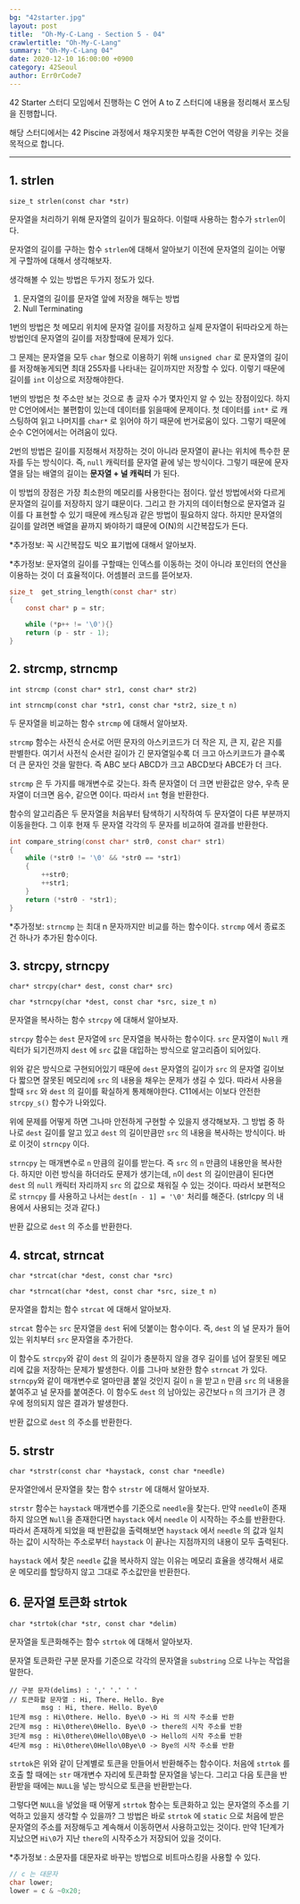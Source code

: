```yaml
---
bg: "42starter.jpg"
layout: post
title:  "Oh-My-C-Lang - Section 5 - 04"
crawlertitle: "Oh-My-C-Lang"
summary: "Oh-My-C-Lang 04"
date: 2020-12-10 16:00:00 +0900
category: 42Seoul
author: Err0rCode7
---
```


42 Starter 스터디 모임에서 진행하는 C 언어 A to Z 스터디에 내용을 정리해서 포스팅을 진행합니다.

해당 스터디에서는 42 Piscine 과정에서 채우지못한 부족한 C언어 역량을 키우는 것을 목적으로 합니다.

---
## 1. strlen

`size_t strlen(const char *str)`

문자열을 처리하기 위해 문자열의 길이가 필요하다. 이럴때 사용하는 함수가 `strlen`이다.

문자열의 길이를 구하는 함수 `strlen`에 대해서 알아보기 이전에 문자열의 길이는 어떻게 구할까에 대해서 생각해보자.

생각해볼 수 있는 방법은 두가지 정도가 있다.

1. 문자열의 길이를 문자열 앞에 저장을 해두는 방법
2. Null Terminating

1번의 방법은 첫 메모리 위치에 문자열 길이를 저장하고 실제 문자열이 뒤따라오게 하는 방법인데 문자열의 길이를 저장할때에 문제가 있다.

그 문제는 문자열을 모두 `char` 형으로 이용하기 위해 `unsigned char` 로 문자열의 길이를 저장해놓게되면 최대 255자를 나타내는 길이까지만 저장할 수 있다. 이렇기 때문에 길이를 `int` 이상으로 저장해야한다.

1번의 방법은 첫 주소만 보는 것으로 총 글자 수가 몇자인지 알 수 있는 장점이있다. 하지만 C언어에서는 불편함이 있는데 데이터를 읽을때에 문제이다. 첫 데이터를 `int*` 로 캐스팅하여 읽고 나머지를 `char*` 로 읽어야 하기 때문에 번거로움이 있다. 그렇기 때문에 순수 C언어에서는 어려움이 있다.

2번의 방법은 길이를 지정해서 저장하는 것이 아니라 문자열이 끝나는 위치에 특수한 문자를 두는 방식이다. 즉, `null` 캐릭터를 문자열 끝에 넣는 방식이다. 그렇기 때문에 문자열을 담는 배열의 길이는 **문자열 + 널 캐릭터** 가 된다.

이 방법의 장점은 가장 최소한의 메모리를 사용한다는 점이다. 앞선 방법에서와 다르게 문자열의 길이를 저장하지 않기 떄문이다. 그리고 한 가지의 데이터형으로 문자열과 길이를 다 표현할 수 있기 때문에 캐스팅과 같은 방법이 필요하지 않다. 하지만 문자열의 길이를 알려면 배열을 끝까지 봐야하기 떄문에 O(N)의 시간복잡도가 든다.

*추가정보: 꼭 시간복잡도 빅오 표기법에 대해서 알아보자.

*추가정보: 문자열의 길이를 구할때는 인덱스를 이동하는 것이 아니라 포인터의 연산을 이용하는 것이 더 효율적이다. 어셈블러 코드를 뜯어보자.

```c
size_t	get_string_length(const char* str)
{
	const char* p = str;

	while (*p++ != '\0'){}
	return (p - str - 1);
}
```

## 2. strcmp, strncmp

`int strcmp (const char* str1, const char* str2)`

`int strncmp(const char *str1, const char *str2, size_t n)`

두 문자열을 비교하는 함수 `strcmp` 에 대해서 알아보자.

`strcmp` 함수는 사전식 순서로 어떤 문자의 아스키코드가 더 작은 지, 큰 지, 같은 지를 판별한다. 여기서 사전식 순서란 길이가 긴 문자열일수록 더 크고 아스키코드가 클수록 더 큰 문자인 것을 말한다. 즉 ABC 보다 ABCD가 크고 ABCD보다 ABCE가 더 크다.

`strcmp` 은 두 가지를 매개변수로 갖는다. 좌측 문자열이 더 크면 반환값은 양수, 우측 문자열이 더크면 음수, 같으면 0이다. 따라서 `int` 형을 반환한다.

함수의 알고리즘은 두 문자열을 처음부터 탐색하기 시작하여 두 문자열이 다른 부분까지 이동을한다. 그 이후 현재 두 문자열 각각의 두 문자를 비교하여 결과를 반환한다.

```c
int	compare_string(const char* str0, const char* str1)
{
	while (*str0 != '\0' && *str0 == *str1)
	{
		++str0;
		++str1;
	}
	return (*str0 - *str1);
}
```

*추가정보: `strncmp` 는 최대 n 문자까지만 비교를 하는 함수이다. `strcmp` 에서 종료조건 하나가 추가된 함수이다.

## 3. strcpy, strncpy

`char* strcpy(char* dest, const char* src)`

`char *strncpy(char *dest, const char *src, size_t n)`

문자열을 복사하는 함수 `strcpy` 에 대해서 알아보자.

`strcpy` 함수는 `dest` 문자열에 `src` 문자열을 복사하는 함수이다. `src` 문자열이 `Null` 캐릭터가 되기전까지 `dest` 에 `src` 값을 대입하는 방식으로 알고리즘이 되어있다.

위와 같은 방식으로 구현되어있기 때문에 `dest` 문자열의 길이가 `src` 의 문자열 길이보다 짧으면 잘못된 메모리에 `src` 의 내용을 채우는 문제가 생길 수 있다. 따라서 사용을 할때 `src` 와 `dest` 의 길이를 확실하게 통제해야한다. C11에서는 이보다 안전한 `strcpy_s()` 함수가 나와있다.

위에 문제를 어떻게 하면 그나마 안전하게 구현할 수 있을지 생각해보자. 그 방법 중 하나로 `dest` 길이를 알고 있고 `dest` 의 길이만큼만 `src` 의 내용을 복사하는 방식이다. 바로 이것이 `strncpy` 이다.

`strncpy` 는 매개변수로 `n` 만큼의 길이를 받는다. 즉 `src` 의 `n` 만큼의 내용만을 복사한다. 하지만 이런 방식을 하더라도 문제가 생기는데, `n`이 `dest` 의 길이만큼이 된다면 `dest` 의 `null` 캐릭터 자리까지 `src` 의 값으로 채워질 수 있는 것이다. 따라서 보편적으로 `strncpy` 를 사용하고 나서는 `dest[n - 1] = '\0'` 처리를 해준다. (strlcpy 의 내용에서 사용되는 것과 같다.)

반환 값으로 `dest` 의 주소를 반환한다.

## 4. strcat, strncat

`char *strcat(char *dest, const char *src)`

`char *strncat(char *dest, const char *src, size_t n)`

문자열을 합치는 함수 `strcat` 에 대해서 알아보자.

`strcat` 함수는 `src` 문자열을 `dest` 뒤에 덧붙이는 함수이다. 즉, `dest` 의 널 문자가 들어있는 위치부터 `src` 문자열을 추가한다.

이 함수도 `strcpy`와 같이 `dest` 의 길이가 충분하지 않을 경우 길이를 넘어 잘못된 메모리에 값을 저장하는 문제가 발생한다. 이를 그나마 보완한 함수 `strncat` 가 있다. `strncpy`와 같이 매개변수로 얼마만큼 붙일 것인지 길이 `n` 을 받고 `n` 만큼 `src` 의 내용을 붙여주고 널 문자를 붙여준다. 이 함수도 `dest` 의 남아있는 공간보다 `n` 의 크기가 큰 경우에 정의되지 않은 결과가 발생한다.

반환 값으로 `dest` 의 주소를 반환한다.

## 5. strstr

`char *strstr(const char *haystack, const char *needle)`

문자열안에서 문자열을 찾는 함수 `strstr` 에 대해서 알아보자.

`strstr` 함수는 `haystack` 매개변수를 기준으로 `needle`을 찾는다. 만약 `needle`이 존재하지 않으면 `Null`을 존재한다면 `haystack` 에서 `needle` 이 시작하는 주소를 반환한다. 따라서 존재하게 되었을 때 반환값을 출력해보면 `haystack` 에서 `needle` 의 값과 일치하는 값이 시작하는 주소로부터 `haystack` 이 끝나는 지점까지의 내용이 모두 출력된다.

`haystack` 에서 찾은 `needle` 값을 복사하지 않는 이유는 메모리 효율을 생각해서 새로운 메모리를 할당하지 않고 그대로 주소값만을 반환한다.

## 6. 문자열 토큰화 strtok

`char *strtok(char *str, const char *delim)`

문자열을 토큰화해주는 함수 `strtok` 에 대해서 알아보자.

문자열 토큰화란 구분 문자를 기준으로 각각의 문자열을 `substring` 으로 나누는 작업을 말한다.

```
// 구분 문자(delims) : ',' '.' ' '
// 토큰화할 문자열 : Hi, There. Hello. Bye
		msg : Hi, there. Hello. Bye\0
1단계	msg : Hi\0there. Hello. Bye\0 -> Hi 의 시작 주소를 반환
2단계	msg : Hi\0there\0Hello. Bye\0 -> there의 시작 주소를 반환
3단계	msg : Hi\0there\0Hello\0Bye\0 -> Hello의 시작 주소를 반환
4단계	msg : Hi\0there\0Hello\0Bye\0 -> Bye의 시작 주소를 반환
```

`strtok`은 위와 같이 단계별로 토큰을 만들어서 반환해주는 함수이다. 처음에 `strtok` 를 호출 할 때에는 `str` 매개변수 자리에 토큰화할 문자열을 넣는다. 그리고 다음 토큰을 반환받을 때에는 `NULL`을 넣는 방식으로 토큰을 반환받는다.

그렇다면 `NULL`을 넣었을 때 어떻게 `strtok` 함수는 토큰화하고 있는 문자열의 주소를 기억하고 있을지 생각할 수 있을까? 그 방법은 바로 `strtok` 에 `static` 으로 처음에 받은 문자열의 주소를 저장해두고 계속해서 이동하면서 사용하고있는 것이다. 만약 1단계가 지났으면 `Hi\0`가 지난 `there`의 시작주소가 저장되어 있을 것이다.

*추가정보 : 소문자를 대문자로 바꾸는 방법으로 비트마스킹을 사용할 수 있다.

```c
// c 는 대문자
char lower;
lower = c & ~0x20;
```
